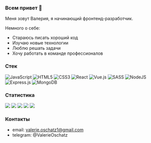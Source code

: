 ### Всем привет 👋

Меня зовут Валерия, я начинающий фронтенд-разработчик.  
  
Немного о себе:
* Стараюсь писать хороший код  
* Изучаю новые технологии  
* Люблю решать задачи  
* Хочу работать в команде профессионалов  

### Стек
![JavaScript](https://img.shields.io/badge/javascript-%23323330.svg?style=for-the-badge&logo=javascript&logoColor=%23F7DF1E)
![HTML5](https://img.shields.io/badge/html5-%23E34F26.svg?style=for-the-badge&logo=html5&logoColor=white)
![CSS3](https://img.shields.io/badge/css3-%231572B6.svg?style=for-the-badge&logo=css3&logoColor=white)
![React](https://img.shields.io/badge/react-%2320232a.svg?style=for-the-badge&logo=react&logoColor=%2361DAFB)
![Vue.js](https://img.shields.io/badge/vuejs-%2335495e.svg?style=for-the-badge&logo=vuedotjs&logoColor=%234FC08D)
![SASS](https://img.shields.io/badge/SASS-hotpink.svg?style=for-the-badge&logo=SASS&logoColor=white)
![NodeJS](https://img.shields.io/badge/node.js-6DA55F?style=for-the-badge&logo=node.js&logoColor=white)
![Express.js](https://img.shields.io/badge/express.js-%23404d59.svg?style=for-the-badge&logo=express&logoColor=%2361DAFB)
![MongoDB](https://img.shields.io/badge/MongoDB-%234ea94b.svg?style=for-the-badge&logo=mongodb&logoColor=white)

### Статистика
![](https://github-profile-summary-cards.vercel.app/api/cards/profile-details?username=ValerieOschatz&theme=solarized)
![](https://github-profile-summary-cards.vercel.app/api/cards/most-commit-language?username=ValerieOschatz&theme=solarized)
![](https://github-profile-summary-cards.vercel.app/api/cards/repos-per-language?username=ValerieOschatz&theme=solarized)
![](https://github-profile-summary-cards.vercel.app/api/cards/stats?username=ValerieOschatz&theme=solarized)
![](https://github-profile-summary-cards.vercel.app/api/cards/productive-time?username=ValerieOschatz&theme=solarized)

### Контакты
* email: valerie.oschatz1@gmail.com  
* telegram: @ValerieOschatz
